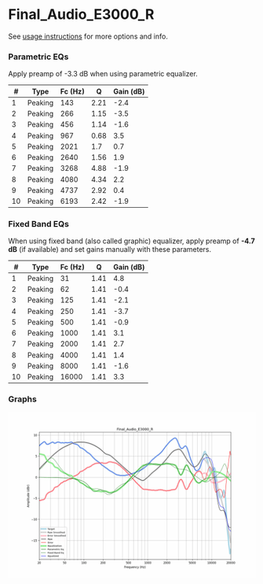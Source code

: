 # Final_Audio_E3000_R
See [usage instructions](https://github.com/jaakkopasanen/AutoEq#usage) for more options and info.

### Parametric EQs
Apply preamp of -3.3 dB when using parametric equalizer.

|   # | Type    |   Fc (Hz) |    Q |   Gain (dB) |
|-----|---------|-----------|------|-------------|
|   1 | Peaking |       143 | 2.21 |        -2.4 |
|   2 | Peaking |       266 | 1.15 |        -3.5 |
|   3 | Peaking |       456 | 1.14 |        -1.6 |
|   4 | Peaking |       967 | 0.68 |         3.5 |
|   5 | Peaking |      2021 | 1.7  |         0.7 |
|   6 | Peaking |      2640 | 1.56 |         1.9 |
|   7 | Peaking |      3268 | 4.88 |        -1.9 |
|   8 | Peaking |      4080 | 4.34 |         2.2 |
|   9 | Peaking |      4737 | 2.92 |         0.4 |
|  10 | Peaking |      6193 | 2.42 |        -1.9 |

### Fixed Band EQs
When using fixed band (also called graphic) equalizer, apply preamp of **-4.7 dB** (if available) and set gains manually with these parameters.

|   # | Type    |   Fc (Hz) |    Q |   Gain (dB) |
|-----|---------|-----------|------|-------------|
|   1 | Peaking |        31 | 1.41 |         4.8 |
|   2 | Peaking |        62 | 1.41 |        -0.4 |
|   3 | Peaking |       125 | 1.41 |        -2.1 |
|   4 | Peaking |       250 | 1.41 |        -3.7 |
|   5 | Peaking |       500 | 1.41 |        -0.9 |
|   6 | Peaking |      1000 | 1.41 |         3.1 |
|   7 | Peaking |      2000 | 1.41 |         2.7 |
|   8 | Peaking |      4000 | 1.41 |         1.4 |
|   9 | Peaking |      8000 | 1.41 |        -1.6 |
|  10 | Peaking |     16000 | 1.41 |         3.3 |

### Graphs
![](./Final_Audio_E3000_R.png)
